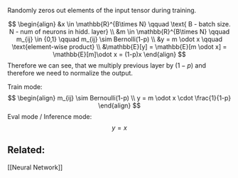 Randomly zeros out elements of the input tensor during training.

$$
\begin{align}
&x \in \mathbb{R}^{B\times N} \qquad \text{ B - batch size. N - num of neurons in hidd. layer}  \\
&m \in \mathbb{R}^{B\times N} \qquad m_{ij} \in {0,1} \qquad m_{ij} \sim Bernolli(1-p) \\
&y = m \odot x \qquad \text{element-wise product} \\
&\mathbb{E}[y] = \mathbb{E}[m \odot x] = \mathbb{E}[m]\odot x = (1-p)x
\end{align}
$$
Therefore we can see, that we multiply previous layer by $(1-p)$ and therefore we need to normalize the output.

Train mode:
$$
\begin{align}
m_{ij} \sim Bernoulli(1-p) \\
y = m \odot x \cdot  \frac{1}{1-p}
\end{align}
$$
Eval mode / Inference mode:
$$
y = x
$$

## Related:
[[Neural Network]]